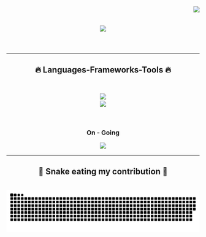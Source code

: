 <img align="right" src="https://visitor-badge.laobi.icu/badge?page_id=MRXAZK.MRXAZK">

<h1 align="center">
  <a href="https://git.io/typing-svg">
    <img src="https://readme-typing-svg.herokuapp.com/?lines=Hi+There!+👋;+Farhan+Aulianda!;&center=true&size=30">
  </a>
</h1>

<br>
<hr>
<h2 align="center">🔥 Languages-Frameworks-Tools 🔥</h2>
<br>
<p align="center">
  <a href="https://skillicons.dev">
    <img src="https://skillicons.dev/icons?i=aws,docker,dynamodb,linux,bootstrap,tailwind,fastapi,django,vue,react,redis,mongodb,postgres" /><br>
    <img src="https://skillicons.dev/icons?i=py,nodejs,cs,github,git,javascript,html,css,php,laravel,wordpress,dotnet,go" />
  </a>
</p>
<br>

<h3 align="center">On - Going</h3>
<p align="center">
  <a href="https://skillicons.dev">
    <img src="https://skillicons.dev/icons?i=azure,googlecloud,kubernetes,tensorflow,pytorch,ts,r,angular,kotlin" />
  </a>
</p>
<hr>

<div align="center">
  <h2>🐍 Snake eating my contribution 🐍</h2>
  <br>
  <img align='center' src='https://github.com/MRXAZK/MRXAZK/blob/output/github-contribution-grid-snake-dark.svg'>
    <br>
  <br>
  <br>
</div>
